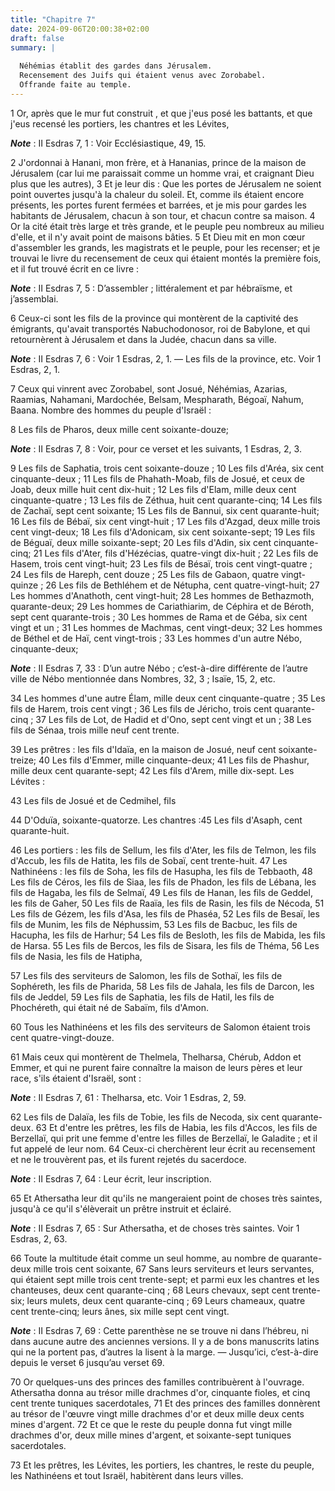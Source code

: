 ```yaml
---
title: "Chapitre 7"
date: 2024-09-06T20:00:38+02:00
draft: false
summary: |
  
  Néhémias établit des gardes dans Jérusalem.
  Recensement des Juifs qui étaient venus avec Zorobabel.
  Offrande faite au temple.
---
```



1 Or, après que le mur fut construit , et que j'eus posé les battants, et que j'eus recensé les portiers, les chantres et les Lévites,

***Note*** :  II Esdras 7, 1 : Voir Ecclésiastique, 49, 15.

2 J'ordonnai à Hanani, mon frère, et à Hananias, prince de la maison de Jérusalem (car lui me paraissait comme un homme vrai, et craignant Dieu plus que les autres), 3 Et je leur dis : Que les portes de Jérusalem ne soient point ouvertes jusqu'à la chaleur du soleil. Et, comme ils étaient encore présents, les portes furent fermées et barrées, et je mis pour gardes les habitants de Jérusalem, chacun à son tour, et chacun contre sa maison. 4 Or la cité était très large et très grande, et le peuple peu nombreux au milieu d'elle, et il n'y avait point de maisons bâties. 5 Et Dieu mit en mon cœur d'assembler les grands, les magistrats et le peuple, pour les recenser; et je trouvai le livre du recensement de ceux qui étaient montés la première fois, et il fut trouvé écrit en ce livre :

***Note*** :  II Esdras 7, 5 : D’assembler ; littéralement et par hébraïsme, et j’assemblai.

6 Ceux-ci sont les fils de la province qui montèrent de la captivité des émigrants, qu'avait transportés Nabuchodonosor, roi de Babylone, et qui retournèrent à Jérusalem et dans la Judée, chacun dans sa ville.

***Note*** :  II Esdras 7, 6 : Voir 1 Esdras, 2, 1. ― Les fils de la province, etc. Voir 1 Esdras, 2, 1.

7 Ceux qui vinrent avec Zorobabel, sont Josué, Néhémias, Azarias, Raamias, Nahamani, Mardochée, Belsam, Mespharath, Bégoaï, Nahum, Baana. Nombre des hommes du peuple d'Israël :


8 Les fils de Pharos, deux mille cent soixante-douze;

***Note*** :  II Esdras 7, 8 : Voir, pour ce verset et les suivants, 1 Esdras, 2, 3.

9 Les fils de Saphatia, trois cent soixante-douze ; 10 Les fils d'Aréa, six cent cinquante-deux ; 11 Les fils de Phahath-Moab, fils de Josué, et ceux de Joab, deux mille huit cent dix-huit ; 12 Les fils d'Elam, mille deux cent cinquante-quatre ; 13 Les fils de Zéthua, huit cent quarante-cinq; 14 Les fils de Zachaï, sept cent soixante; 15 Les fils de Bannui, six cent quarante-huit; 16 Les fils de Bébaï, six cent vingt-huit ; 17 Les fils d'Azgad, deux mille trois cent vingt-deux; 18 Les fils d'Adonicam, six cent soixante-sept; 19 Les fils de Béguaï, deux mille soixante-sept; 20 Les fils d'Adin, six cent cinquante-cinq; 21 Les fils d'Ater, fils d'Hézécias, quatre-vingt dix-huit ; 22 Les fils de Hasem, trois cent vingt-huit; 23 Les fils de Bésaï, trois cent vingt-quatre ; 24 Les fils de Hareph, cent douze ; 25 Les fils de Gabaon, quatre vingt-quinze ; 26 Les fils de Bethléhem et de Nétupha, cent quatre-vingt-huit; 27 Les hommes d'Anathoth, cent vingt-huit; 28 Les hommes de Bethazmoth, quarante-deux; 29 Les hommes de Cariathiarim,
de Céphira et de Béroth, sept cent quarante-trois ; 30 Les hommes de Rama et de Géba, six cent vingt et un ; 31 Les hommes de Machmas, cent vingt-deux; 32 Les hommes de Béthel et de Haï, cent vingt-trois ; 33 Les hommes d'un autre Nébo, cinquante-deux;

***Note*** :  II Esdras 7, 33 : D’un autre Nébo ; c’est-à-dire différente de l’autre ville de Nébo mentionnée dans Nombres, 32, 3 ; Isaïe, 15, 2, etc.

34 Les hommes d'une autre Élam, mille deux cent cinquante-quatre ; 35 Les fils de Harem, trois cent vingt ; 36 Les fils de Jéricho, trois cent quarante-cinq ; 37 Les fils de Lot, de Hadid et d'Ono, sept cent vingt et un ; 38 Les fils de Sénaa, trois mille neuf cent trente.


39 Les prêtres : les fils d'Idaïa, en la maison de Josué, neuf cent soixante-treize; 40 Les fils d'Emmer, mille cinquante-deux; 41 Les fils de Phashur, mille deux cent quarante-sept; 42 Les fils d'Arem, mille dix-sept. Les Lévites :


43 Les fils de Josué et de Cedmihel, fils


44 D'Oduïa, soixante-quatorze. Les chantres :45 Les fils d'Asaph, cent quarante-huit.


46 Les portiers : les fils de Sellum, les fils d'Ater, les fils de Telmon, les fils d'Accub, les fils de Hatita, les fils de Sobaï, cent trente-huit. 47 Les Nathinéens : les fils de Soha, les fils de Hasupha, les fils de Tebbaoth, 48 Les fils de Céros, les fils de Siaa, les fils de Phadon, les fils de Lébana, les fils de Hagaba, les fils de Selmaï, 49 Les fils de Hanan, les fils de Geddel, les fils de Gaher, 50 Les fils de Raaïa, les fils de Rasin, les fils de Nécoda, 51 Les fils de Gézem, les fils d'Asa, les fils de Phaséa, 52 Les fils de Besaï, les fils de Munim, les fils de Néphussim, 53 Les fils de Bacbuc, les fils de Hacupha, les fils de Harhur; 54 Les fils de Besloth, les fils de Mabida, les fils de Harsa. 55 Les fils de Bercos, les fils de Sisara, les fils de Théma, 56 Les fils de Nasia, les fils de Hatipha,


57 Les fils des serviteurs de Salomon, les fils de Sothaï, les fils de Sophéreth, les fils de Pharida, 58 Les fils de Jahala, les fils de Darcon, les fils de Jeddel, 59 Les fils de Saphatia, les fils de Hatil, les fils de Phochéreth, qui était né de Sabaïm, fils d'Amon.


60 Tous les Nathinéens et les fils des serviteurs de Salomon étaient trois cent quatre-vingt-douze.


61 Mais ceux qui montèrent de Thelmela, Thelharsa, Chérub, Addon et Emmer, et qui ne purent faire connaître la maison de leurs pères et leur race, s'ils étaient d'Israël, sont :

***Note*** :  II Esdras 7, 61 : Thelharsa, etc. Voir 1 Esdras, 2, 59.

62 Les fils de Dalaïa, les fils de Tobie, les fils de Necoda, six cent quarante-deux. 63 Et d'entre les prêtres, les fils de Habia, les fils d'Accos, les fils de Berzellaï, qui prit une femme d'entre les filles de Berzellaï, le Galadite ; et il fut appelé de leur nom. 64 Ceux-ci cherchèrent leur écrit au recensement et ne le trouvèrent pas, et ils furent rejetés du sacerdoce.

***Note*** :  II Esdras 7, 64 : Leur écrit, leur inscription.

65 Et Athersatha leur dit qu'ils ne mangeraient point de choses très saintes, jusqu'à ce qu'il s'élèverait un prêtre instruit et éclairé.

***Note*** :  II Esdras 7, 65 : Sur Athersatha, et de choses très saintes. Voir 1 Esdras, 2, 63.


66 Toute la multitude était comme un seul homme, au nombre de quarante-deux mille trois cent soixante, 67 Sans leurs serviteurs et leurs servantes, qui étaient sept mille trois cent trente-sept; et parmi eux les chantres et les chanteuses, deux cent quarante-cinq ; 68 Leurs chevaux, sept cent trente-six; leurs mulets, deux cent quarante-cinq ; 69 Leurs chameaux, quatre cent trente-cinq; leurs ânes, six mille sept cent vingt.

***Note*** :  II Esdras 7, 69 : Cette parenthèse ne se trouve ni dans l’hébreu, ni dans aucune autre des anciennes versions. Il y a de bons manuscrits latins qui ne la portent pas, d’autres la lisent à la marge. ― Jusqu’ici, c’est-à-dire depuis le verset 6 jusqu’au verset 69.


70 Or quelques-uns des princes des familles contribuèrent à l'ouvrage. Athersatha donna au trésor mille drachmes d'or, cinquante fioles, et cinq cent trente tuniques sacerdotales, 71 Et des princes des familles donnèrent au trésor de l'œuvre vingt mille drachmes d'or et deux mille deux cents mines d'argent. 72 Et ce que le reste du peuple donna fut vingt mille drachmes d'or, deux mille mines d'argent, et soixante-sept tuniques sacerdotales.


73 Et les prêtres, les Lévites, les portiers, les chantres, le reste du peuple, les Nathinéens et tout Israël, habitèrent dans leurs villes.

